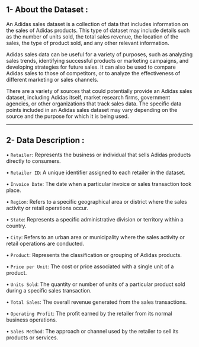 ## 1- About the Dataset :
An Adidas sales dataset is a collection of data that includes information on the sales of Adidas products. This type of dataset may include details such as the number of units sold, the total sales revenue, the location of the sales, the type of product sold, and any other relevant information.

Adidas sales data can be useful for a variety of purposes, such as analyzing sales trends, identifying successful products or marketing campaigns, and developing strategies for future sales. It can also be used to compare Adidas sales to those of competitors, or to analyze the effectiveness of different marketing or sales channels.

There are a variety of sources that could potentially provide an Adidas sales dataset, including Adidas itself, market research firms, government agencies, or other organizations that track sales data. The specific data points included in an Adidas sales dataset may vary depending on the source and the purpose for which it is being used.

____________________________________________________________________________
## 2- Data Description :
• `Retailer`: Represents the business or individual that sells Adidas products directly to consumers.

• `Retailer ID`: A unique identifier assigned to each retailer in the dataset.

• `Invoice Date`: The date when a particular invoice or sales transaction took place.

• `Region`: Refers to a specific geographical area or district where the sales activity or retail operations occur.

• `State`: Represents a specific administrative division or territory within a country.

• `City`: Refers to an urban area or municipality where the sales activity or retail operations are conducted.

• `Product`: Represents the classification or grouping of Adidas products.

• `Price per Unit`: The cost or price associated with a single unit of a product.

• `Units Sold`: The quantity or number of units of a particular product sold during a specific sales transaction.

• `Total Sales`: The overall revenue generated from the sales transactions.

• `Operating Profit`: The profit earned by the retailer from its normal business operations.

• `Sales Method`: The approach or channel used by the retailer to sell its products or services.
